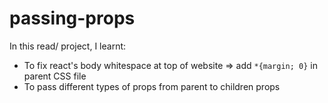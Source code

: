 # passing-props

In this read/ project, I learnt:
- To fix react's body whitespace at top of website => add `*{margin; 0}` in parent CSS file
- To pass different types of props from parent to children props